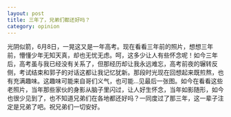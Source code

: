 ```yaml
---
layout: post
title: 三年了，兄弟们都还好吗？
category: opinion
---
```


<link rel="stylesheet" type="text/css" href="/assets/css/pic.css">

<div id="piccontainer">
</div>
<p>光阴似箭，6月8日，一晃这又是一年高考。现在看看三年前的照片，想想三年前，懵懂少年无知天真，却也无忧无虑。呵，这多少让人有些怀念呢！如今三年后，高考虽与我已经没有关系了，但那经历却让我永远难忘，高考前夜的辗转反侧，考试结束和郭子的对话这都让我记忆犹新。那段时光现在回想起来既煎熬，也有充满趣味。这趣味可能来自哥们义气，也可能...见最后一张图。如今在看看这些老照片，当年那些家伙的身影从脑子里闪过，让人好生怀念，当年如影随形，如今也很少见到了，也不知道兄弟们在各地都还好吗？一同度过了那三年，这一辈子注定是兄弟了吧。祝兄弟们一切安好。</p>
	
<script type="text/javascript" src="/assets/js/pic.js"></script>

